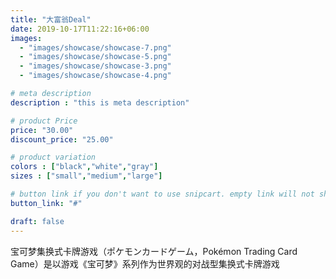 ```yaml
---
title: "大富翁Deal"
date: 2019-10-17T11:22:16+06:00
images: 
  - "images/showcase/showcase-7.png"
  - "images/showcase/showcase-5.png"
  - "images/showcase/showcase-3.png"
  - "images/showcase/showcase-4.png"

# meta description
description : "this is meta description"

# product Price
price: "30.00"
discount_price: "25.00"

# product variation
colors : ["black","white","gray"]
sizes : ["small","medium","large"]

# button link if you don't want to use snipcart. empty link will not show button
button_link: "#"

draft: false
---
```


宝可梦集换式卡牌游戏（ポケモンカードゲーム，Pokémon Trading Card Game）是以游戏《宝可梦》系列作为世界观的对战型集换式卡牌游戏
